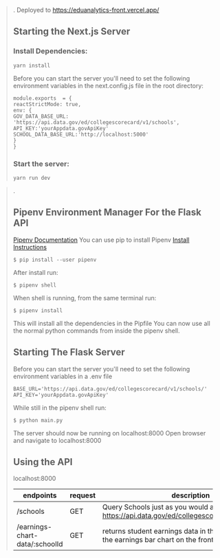 > .
> Deployed to https://eduanalytics-front.vercel.app/
>
> ## Starting the Next.js Server
>
> ### Install Dependencies:
>
> ```
> yarn install
> ```
>
> Before you can start the server you'll need to set the following environment variables in the
> next.config.js file in the root directory:
>
> ```
> module.exports  = {
> reactStrictMode: true,
> env: {
> GOV_DATA_BASE_URL: 'https://api.data.gov/ed/collegescorecard/v1/schools',
> API_KEY:'yourAppdata.govApiKey'
> SCHOOL_DATA_BASE_URL:'http://localhost:5000'
> }
> }
> ```
>
> ### Start the server:
>
> ```
> yarn run dev
> ```

> .
>
> ## Pipenv Environment Manager For the Flask API
>
> [Pipenv Documentation](https://pipenv.pypa.io/en/latest/install/)
> You can use pip to install Pipenv
> [Install Instructions](https://pypi.org/project/pipenv/)
>
> ```
> $ pip install --user pipenv
> ```
>
> After install run:
>
> ```
> $ pipenv shell
> ```
>
> When shell is running, from the same terminal run:
>
> ```
> $ pipenv install
> ```
>
> This will install all the dependencies in the Pipfile
> You can now use all the normal python commands from inside the pipenv shell.
>
> ## Starting The Flask Server
>
> Before you can start the server you'll need to set the following environment variables in a .env file
>
> ```
> BASE_URL='https://api.data.gov/ed/collegescorecard/v1/schools/'
> API_KEY='yourAppdata.govApiKey'
> ```
>
> While still in the pipenv shell run:
>
> ```
> $ python main.py
> ```
>
> The server should now be running on localhost:8000
> Open browser and navigate to localhost:8000
>
> ## Using the API
>
> localhost:8000
>
> |endpoints| request | description |
> |--|--|--|
> | /schools | GET | Query Schools just as you would at https://api.data.gov/ed/collegescorecard/v1/schools/? |
> | /earnings-chart-data/:schoolId | GET | returns student earnings data in the shape needed for the earnings bar chart on the frontend

